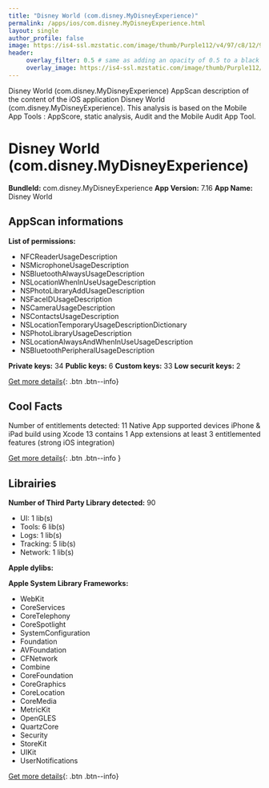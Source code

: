 ```yaml
---
title: "Disney World (com.disney.MyDisneyExperience)"
permalink: /apps/ios/com.disney.MyDisneyExperience.html
layout: single
author_profile: false
image: https://is4-ssl.mzstatic.com/image/thumb/Purple112/v4/97/c8/12/97c8127c-6117-957c-847f-9685ccb6d426/AppIcon-1x_U007emarketing-0-6-0-85-220.png/512x512bb.jpg
header: 
     overlay_filter: 0.5 # same as adding an opacity of 0.5 to a black background
     overlay_image: https://is4-ssl.mzstatic.com/image/thumb/Purple112/v4/97/c8/12/97c8127c-6117-957c-847f-9685ccb6d426/AppIcon-1x_U007emarketing-0-6-0-85-220.png/512x512bb.jpg
---
```

Disney World (com.disney.MyDisneyExperience) AppScan description of the content of the iOS application Disney World (com.disney.MyDisneyExperience). This analysis is based on the Mobile App Tools : AppScore, static analysis, Audit and the Mobile Audit App Tool.

# Disney World (com.disney.MyDisneyExperience)

**BundleId:** com.disney.MyDisneyExperience
**App Version:** 7.16
**App Name:** Disney World


## AppScan informations 

**List of permissions:** 
- NFCReaderUsageDescription
- NSMicrophoneUsageDescription
- NSBluetoothAlwaysUsageDescription
- NSLocationWhenInUseUsageDescription
- NSPhotoLibraryAddUsageDescription
- NSFaceIDUsageDescription
- NSCameraUsageDescription
- NSContactsUsageDescription
- NSLocationTemporaryUsageDescriptionDictionary
- NSPhotoLibraryUsageDescription
- NSLocationAlwaysAndWhenInUseUsageDescription
- NSBluetoothPeripheralUsageDescription
  
  
**Private keys:** 34
**Public keys:** 6
**Custom keys:** 33
**Low securit keys:** 2
  
[Get more details](/pricing.html){: .btn .btn--info}

## Cool Facts

Number of entitlements detected: 11
Native App
supported devices iPhone & iPad
build using Xcode 13
contains 1 App extensions
at least 3 entitlemented features (strong iOS integration)
  
[Get more details](/pricing.html){: .btn .btn--info }

## Librairies 
**Number of Third Party Library detected:** 90
- UI: 1 lib(s)
- Tools: 6 lib(s)
- Logs: 1 lib(s)
- Tracking: 5 lib(s)
- Network: 1 lib(s)


**Apple dylibs:**


**Apple System Library Frameworks:**
- WebKit
- CoreServices
- CoreTelephony
- CoreSpotlight
- SystemConfiguration
- Foundation
- AVFoundation
- CFNetwork
- Combine
- CoreFoundation
- CoreGraphics
- CoreLocation
- CoreMedia
- MetricKit
- OpenGLES
- QuartzCore
- Security
- StoreKit
- UIKit
- UserNotifications


  
[Get more details](/pricing.html){: .btn .btn--info}

